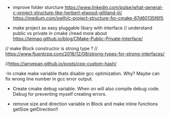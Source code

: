 
- improve folder sturcture
https://www.linkedin.com/pulse/what-general-c-project-structure-like-herbert-elwood-gilliland-iii/
https://medium.com/swlh/c-project-structure-for-cmake-67d60135f6f5


- make project as easy pluggable libary with interface
// understand public vs private in cmake
//read more about https://leimao.github.io/blog/CMake-Public-Private-Interface/


// make Block constructor is strong type ?
// https://www.fluentcpp.com/2016/12/08/strong-types-for-strong-interfaces/


//https://ianyepan.github.io/posts/cpp-custom-hash/


-In cmake make variable thats disable gcc optimization. Why? Maybe can fix wrong line number in gcc error output. 

- Create cmake debug variable. When on will also compile debug code. Debug for preventing myself creating errors. 

- remove size and direction variable in Block and make inline functions getSize getDirection!!